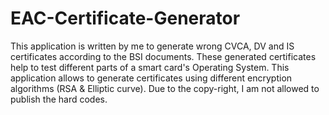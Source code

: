 # EAC-Certificate-Generator
This application is written by me to generate wrong CVCA, DV and IS certificates according to the BSI documents. These generated certificates help to test different parts of a smart card's Operating System. This application allows to generate certificates using different encryption algorithms (RSA &amp; Elliptic curve). Due to the copy-right, I am not allowed to publish the hard codes.
